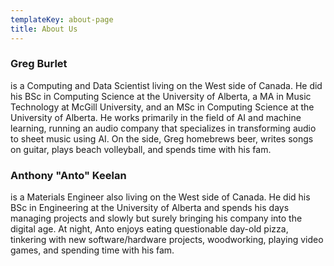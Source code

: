 ```yaml
---
templateKey: about-page
title: About Us
---
```

### Greg Burlet

is a Computing and Data Scientist living on the West side of Canada. He did his BSc in Computing Science at the University of Alberta, a MA in Music Technology at McGill University, and an MSc in Computing Science at the University of Alberta. He works primarily in the field of AI and machine learning, running an audio company that specializes in transforming audio to sheet music using AI. On the side, Greg homebrews beer, writes songs on guitar, plays beach volleyball, and spends time with his fam.

### Anthony "Anto" Keelan

is a Materials Engineer also living on the West side of Canada. He did his BSc in Engineering at the University of Alberta and spends his days managing projects and slowly but surely bringing his company into the digital age. At night, Anto enjoys eating questionable day-old pizza, tinkering with new software/hardware projects, woodworking, playing video games, and spending time with his fam.
